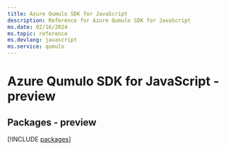 ```yaml
---
title: Azure Qumulo SDK for JavaScript
description: Reference for Azure Qumulo SDK for JavaScript
ms.date: 02/16/2024
ms.topic: reference
ms.devlang: javascript
ms.service: qumulo
---
```

# Azure Qumulo SDK for JavaScript - preview
## Packages - preview
[!INCLUDE [packages](qumulo-index.md)]